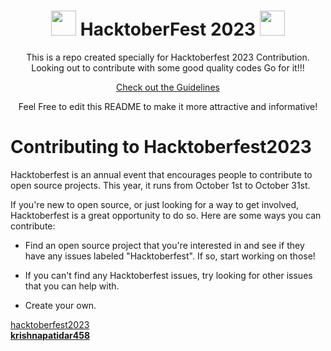 

<h1 align="center"> <img src= "https://octodex.github.com/images/original.png" width= "40" /> HacktoberFest 2023 <img src= "https://octodex.github.com/images/original.png" width= "40" /> </h1>

<div align="center">
 
  
This is a repo created specially for Hacktoberfest 2023 Contribution.
Looking out to contribute with some good quality codes
Go for it!!!


[Check out the Guidelines](https://github.com/krishnapatidar458/hacktoberfest2023/blob/main/CONTRIBUTING.md)  


Feel Free to edit this README to make it more attractive and informative!

</div>

# Contributing to Hacktoberfest2023

Hacktoberfest is an annual event that encourages people to contribute to open source projects. This year, it runs from October 1st to October 31st.

If you're new to open source, or just looking for a way to get involved, Hacktoberfest is a great opportunity to do so. Here are some ways you can contribute:

- Find an open source project that you're interested in and see if they have any issues labeled "Hacktoberfest". If so, start working on those!

- If you can't find any Hacktoberfest issues, try looking for other issues that you can help with.

- Create your own.
  

[hacktoberfest2023](https://hacktoberfest.com/)\
[**krishnapatidar458**](https://github.com/krishnapatidar458/)
